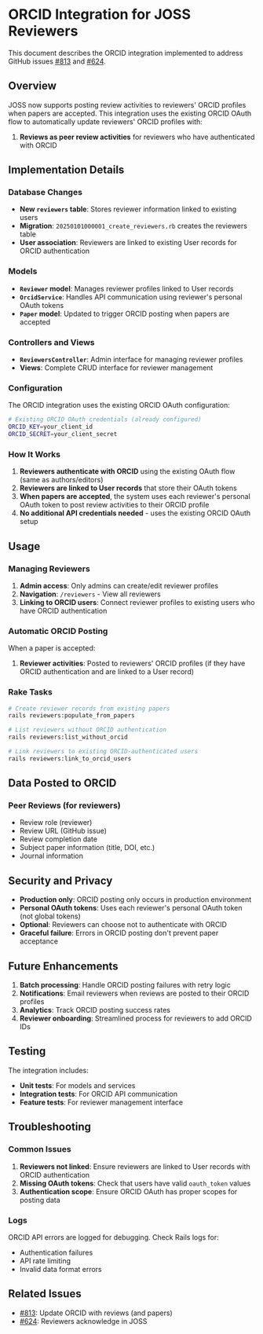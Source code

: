 # ORCID Integration for JOSS Reviewers

This document describes the ORCID integration implemented to address GitHub issues [#813](https://github.com/openjournals/joss/issues/813) and [#624](https://github.com/openjournals/joss/issues/624).

## Overview

JOSS now supports posting review activities to reviewers' ORCID profiles when papers are accepted. This integration uses the existing ORCID OAuth flow to automatically update reviewers' ORCID profiles with:

1. **Reviews as peer review activities** for reviewers who have authenticated with ORCID

## Implementation Details

### Database Changes

- **New `reviewers` table**: Stores reviewer information linked to existing users
- **Migration**: `20250101000001_create_reviewers.rb` creates the reviewers table
- **User association**: Reviewers are linked to existing User records for ORCID authentication

### Models

- **`Reviewer` model**: Manages reviewer profiles linked to User records
- **`OrcidService`**: Handles API communication using reviewer's personal OAuth tokens
- **`Paper` model**: Updated to trigger ORCID posting when papers are accepted

### Controllers and Views

- **`ReviewersController`**: Admin interface for managing reviewer profiles
- **Views**: Complete CRUD interface for reviewer management

### Configuration

The ORCID integration uses the existing ORCID OAuth configuration:

```bash
# Existing ORCID OAuth credentials (already configured)
ORCID_KEY=your_client_id
ORCID_SECRET=your_client_secret
```

### How It Works

1. **Reviewers authenticate with ORCID** using the existing OAuth flow (same as authors/editors)
2. **Reviewers are linked to User records** that store their OAuth tokens
3. **When papers are accepted**, the system uses each reviewer's personal OAuth token to post review activities to their ORCID profile
4. **No additional API credentials needed** - uses the existing ORCID OAuth setup

## Usage

### Managing Reviewers

1. **Admin access**: Only admins can create/edit reviewer profiles
2. **Navigation**: `/reviewers` - View all reviewers
3. **Linking to ORCID users**: Connect reviewer profiles to existing users who have ORCID authentication

### Automatic ORCID Posting

When a paper is accepted:

1. **Reviewer activities**: Posted to reviewers' ORCID profiles (if they have ORCID authentication and are linked to a User record)

### Rake Tasks

```bash
# Create reviewer records from existing papers
rails reviewers:populate_from_papers

# List reviewers without ORCID authentication
rails reviewers:list_without_orcid

# Link reviewers to existing ORCID-authenticated users
rails reviewers:link_to_orcid_users
```

## Data Posted to ORCID

### Peer Reviews (for reviewers)
- Review role (reviewer)
- Review URL (GitHub issue)
- Review completion date
- Subject paper information (title, DOI, etc.)
- Journal information

## Security and Privacy

- **Production only**: ORCID posting only occurs in production environment
- **Personal OAuth tokens**: Uses each reviewer's personal OAuth token (not global tokens)
- **Optional**: Reviewers can choose not to authenticate with ORCID
- **Graceful failure**: Errors in ORCID posting don't prevent paper acceptance

## Future Enhancements

1. **Batch processing**: Handle ORCID posting failures with retry logic
2. **Notifications**: Email reviewers when reviews are posted to their ORCID profiles
3. **Analytics**: Track ORCID posting success rates
4. **Reviewer onboarding**: Streamlined process for reviewers to add ORCID IDs

## Testing

The integration includes:

- **Unit tests**: For models and services
- **Integration tests**: For ORCID API communication
- **Feature tests**: For reviewer management interface

## Troubleshooting

### Common Issues

1. **Reviewers not linked**: Ensure reviewers are linked to User records with ORCID authentication
2. **Missing OAuth tokens**: Check that users have valid `oauth_token` values
3. **Authentication scope**: Ensure ORCID OAuth has proper scopes for posting data

### Logs

ORCID API errors are logged for debugging. Check Rails logs for:
- Authentication failures
- API rate limiting
- Invalid data format errors

## Related Issues

- [#813](https://github.com/openjournals/joss/issues/813): Update ORCID with reviews (and papers)
- [#624](https://github.com/openjournals/joss/issues/624): Reviewers acknowledge in JOSS
